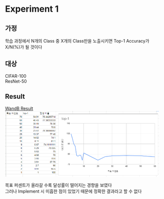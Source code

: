 # Experiment 1  
## 가정
학습 과정에서 N개의 Class 중 X개의 Class만을 노출시키면 Top-1 Accuracy가 X/N(%)가 될 것이다

## 대상
CIFAR-100  
ResNet-50

## Result  
[WandB Result](https://api.wandb.ai/links/oso0310/k1f1i0tn)
![image](https://github.com/Chihiro0623/ContinualLearning/blob/main/Experiments/experiment1/Result.png)  

목표 퍼센트가 올라갈 수록 달성률이 떨어지는 경향을 보였다  
그러나 Implement 시 미흡한 점이 있었기 때문에 정확한 결과라고 할 수 없다  

